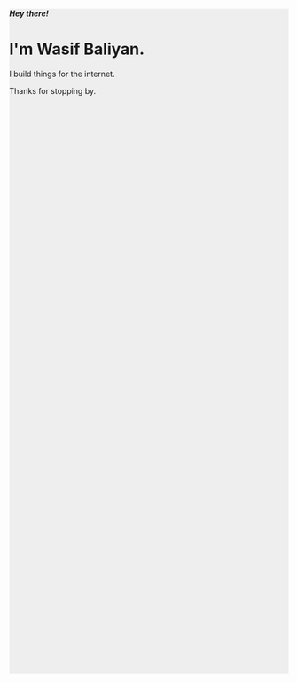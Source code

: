 <div style="background: #eee; height: 30vh;">
    <div>
        <h5>Hey there!</h5>
        <h1>I'm Wasif Baliyan.</h1>
        <p>I build things for the internet.<p>
        <p>Thanks for stopping by.</p>
    </div>
</div>

<!-- Hey there!

### I'm Wasif Baliyan.

_I build things for the internet._

Thanks for stopping by.

Get in touch [wasifbaliyan](https://wasifbaliyan.github.io) -->
